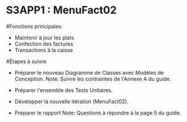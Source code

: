 # S3APP1 : MenuFact02

#Fonctions principales:
- Maintenir à jour les plats
- Confection des factures
- Transactions à la caisse


#Étapes à suivre
- Préparer le nouveau Diagramme de Classes avec Modèles de Conception.
Note: Suivre les contraintes de l'Annexe A du guide.

- Préparer l'ensemble des Tests Unitaires.

- Développer la nouvelle itération (MenuFact02).

- Préparer le rapport
Note: Questions à répondre à la page 5 du guide.
